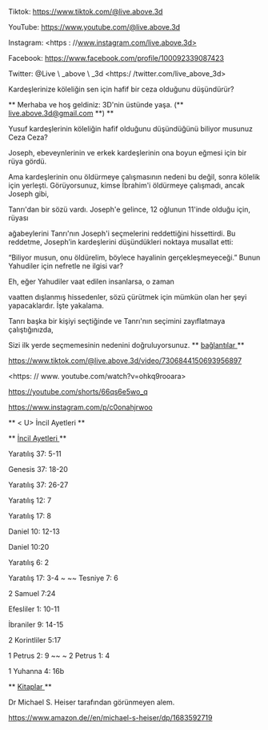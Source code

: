 Tiktok: <https://www.tiktok.com/@live.above.3d>

YouTube: <https://www.youtube.com/@live.above.3d>

Instagram: <https : //www.instagram.com/live.above.3d>

Facebook: <https://www.facebook.com/profile/100092339087423>

Twitter: @Live \ _above \ _3d <https:/ /twitter.com/live_above_3d>

Kardeşlerinize köleliğin
sen için hafif bir ceza olduğunu düşündürür?

** Merhaba ve hoş geldiniz: 3D'nin üstünde yaşa.
(** <live.above.3d@gmail.com> **) **

Yusuf kardeşlerinin köleliğin hafif olduğunu düşündüğünü biliyor musunuz
Ceza Ceza?

Joseph, ebeveynlerinin ve erkek kardeşlerinin ona boyun eğmesi için bir rüya gördü.

Ama kardeşlerinin onu öldürmeye çalışmasının nedeni bu değil, sonra kölelik için yerleşti.
Görüyorsunuz, kimse İbrahim'i öldürmeye çalışmadı, ancak Joseph gibi,

Tanrı'dan bir sözü vardı.
Joseph'e gelince, 12 oğlunun 11'inde olduğu için, rüyası

ağabeylerini Tanrı'nın Joseph'i seçmelerini reddettiğini hissettirdi.
Bu reddetme, Joseph’in kardeşlerini düşündükleri noktaya musallat etti:

“Biliyor musun, onu öldürelim, böylece hayalinin gerçekleşmeyeceği.”
Bunun Yahudiler için nefretle ne ilgisi var?

Eh, eğer Yahudiler vaat edilen insanlarsa, o zaman

vaatten dışlanmış hissedenler, sözü çürütmek için mümkün olan her şeyi yapacaklardır.
İşte yakalama.

Tanrı başka bir kişiyi seçtiğinde ve Tanrı'nın seçimini zayıflatmaya çalıştığınızda,

Sizi ilk
yerde seçmemesinin nedenini doğruluyorsunuz.
** <u> bağlantılar </u> **

<https://www.tiktok.com/@live.above.3d/video/7306844150693956897>

<https: // www. youtube.com/watch?v=ohkq9rooara>

<https://youtube.com/shorts/66qs6e5wo_q>

<https://www.instagram.com/p/c0onahjrwoo>

** < U> İncil Ayetleri </u> **

** <U> İncil Ayetleri </u> **

Yaratılış 37: 5-11

Genesis 37: 18-20

Yaratılış 37: 26-27

Yaratılış 12: 7

Yaratılış 17: 8

Daniel 10: 12-13

Daniel 10:20

Yaratılış 6: 2

Yaratılış 17: 3-4 ~ ~~ Tesniye 7: 6

2 Samuel 7:24

Efesliler 1: 10-11

İbraniler 9: 14-15

2 Korintliler 5:17

1 Petrus 2: 9 ~~ ~ 2 Petrus 1: 4

1 Yuhanna 4: 16b

** <U> Kitaplar </u> **

Dr Michael S. Heiser tarafından görünmeyen alem.

<https://www.amazon.de//en/michael-s-heiser/dp/1683592719>


